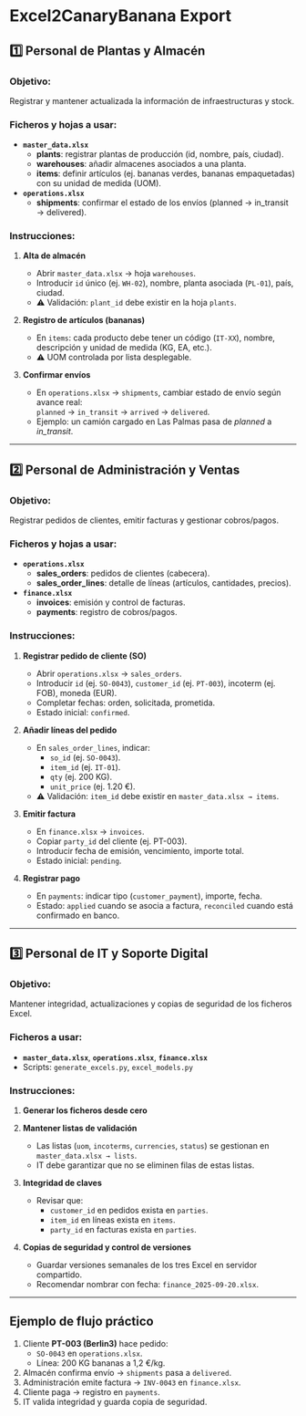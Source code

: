# Excel2CanaryBanana Export

## 1️⃣ Personal de **Plantas y Almacén**
### Objetivo:
Registrar y mantener actualizada la información de infraestructuras y stock.

### Ficheros y hojas a usar:
- **`master_data.xlsx`**
  - **plants**: registrar plantas de producción (id, nombre, país, ciudad).
  - **warehouses**: añadir almacenes asociados a una planta.
  - **items**: definir artículos (ej. bananas verdes, bananas empaquetadas) con su unidad de medida (UOM).
- **`operations.xlsx`**
  - **shipments**: confirmar el estado de los envíos (planned → in_transit → delivered).

### Instrucciones:
1. **Alta de almacén**  
   - Abrir `master_data.xlsx` → hoja `warehouses`.  
   - Introducir `id` único (ej. `WH-02`), nombre, planta asociada (`PL-01`), país, ciudad.  
   - ⚠️ Validación: `plant_id` debe existir en la hoja `plants`.

2. **Registro de artículos (bananas)**  
   - En `items`: cada producto debe tener un código (`IT-XX`), nombre, descripción y unidad de medida (KG, EA, etc.).  
   - ⚠️ UOM controlada por lista desplegable.

3. **Confirmar envíos**  
   - En `operations.xlsx` → `shipments`, cambiar estado de envío según avance real:  
     `planned` → `in_transit` → `arrived` → `delivered`.  
   - Ejemplo: un camión cargado en Las Palmas pasa de *planned* a *in_transit*.

---

## 2️⃣ Personal de **Administración y Ventas**
### Objetivo:
Registrar pedidos de clientes, emitir facturas y gestionar cobros/pagos.

### Ficheros y hojas a usar:
- **`operations.xlsx`**
  - **sales_orders**: pedidos de clientes (cabecera).
  - **sales_order_lines**: detalle de líneas (artículos, cantidades, precios).
- **`finance.xlsx`**
  - **invoices**: emisión y control de facturas.
  - **payments**: registro de cobros/pagos.

### Instrucciones:
1. **Registrar pedido de cliente (SO)**  
   - Abrir `operations.xlsx` → `sales_orders`.  
   - Introducir `id` (ej. `SO-0043`), `customer_id` (ej. `PT-003`), incoterm (ej. FOB), moneda (EUR).  
   - Completar fechas: orden, solicitada, prometida.  
   - Estado inicial: `confirmed`.  

2. **Añadir líneas del pedido**  
   - En `sales_order_lines`, indicar:  
     - `so_id` (ej. `SO-0043`).  
     - `item_id` (ej. `IT-01`).  
     - `qty` (ej. 200 KG).  
     - `unit_price` (ej. 1.20 €).  
   - ⚠️ Validación: `item_id` debe existir en `master_data.xlsx → items`.

3. **Emitir factura**  
   - En `finance.xlsx` → `invoices`.  
   - Copiar `party_id` del cliente (ej. PT-003).  
   - Introducir fecha de emisión, vencimiento, importe total.  
   - Estado inicial: `pending`.

4. **Registrar pago**  
   - En `payments`: indicar tipo (`customer_payment`), importe, fecha.  
   - Estado: `applied` cuando se asocia a factura, `reconciled` cuando está confirmado en banco.

---

## 3️⃣ Personal de **IT y Soporte Digital**
### Objetivo:
Mantener integridad, actualizaciones y copias de seguridad de los ficheros Excel.

### Ficheros a usar:
- **`master_data.xlsx`**, **`operations.xlsx`**, **`finance.xlsx`**  
- Scripts: `generate_excels.py`, `excel_models.py`  

### Instrucciones:
1. **Generar los ficheros desde cero**  
  
2. **Mantener listas de validación**  

   - Las listas (`uom`, `incoterms`, `currencies`, `status`) se gestionan en `master_data.xlsx → lists`.  
   - IT debe garantizar que no se eliminen filas de estas listas.

3. **Integridad de claves**  
   - Revisar que:  
     - `customer_id` en pedidos exista en `parties`.  
     - `item_id` en líneas exista en `items`.  
     - `party_id` en facturas exista en `parties`.  

4. **Copias de seguridad y control de versiones**  
   - Guardar versiones semanales de los tres Excel en servidor compartido.  
   - Recomendar nombrar con fecha: `finance_2025-09-20.xlsx`.

---

## Ejemplo de flujo práctico

1. Cliente **PT-003 (Berlin3)** hace pedido:  
   - `SO-0043` en `operations.xlsx`.  
   - Línea: 200 KG bananas a 1,2 €/kg.  
2. Almacén confirma envío → `shipments` pasa a `delivered`.  
3. Administración emite factura → `INV-0043` en `finance.xlsx`.  
4. Cliente paga → registro en `payments`.  
5. IT valida integridad y guarda copia de seguridad.  
